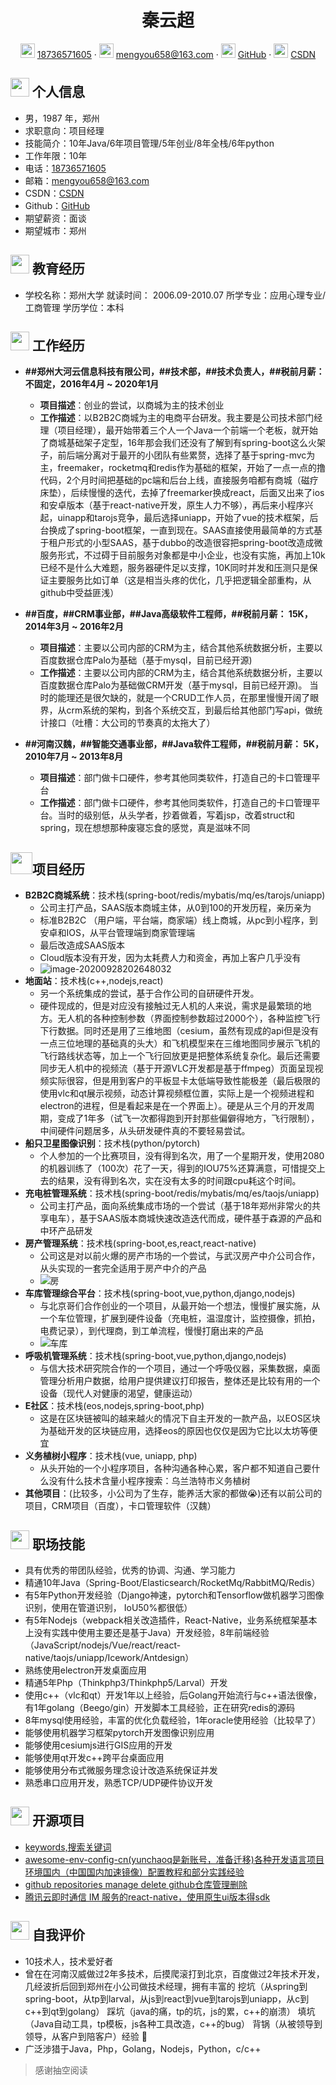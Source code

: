  <center>
     <h1>秦云超</h1>
     <div>
         <span>
             <img src="assets/theme1/phone-solid.svg" width="23px">
             <a href="tel:18736571605">18736571605</a>
         </span>
         ·
         <span>
             <img src="assets/theme1/envelope-solid.svg" width="23px">
             <a href="mailto:mengyou658@163.com">mengyou658@163.com</a>
         </span>
         ·
         <span>
             <img src="assets/theme1/github-brands.svg" width="23px">
             <a href="https://github.com/mengyou658">GitHub</a>
         </span>
         ·
         <span>
             <img src="assets/theme1/rss-solid.svg" width="23px">
             <a href="https://blog.csdn.net/mengyouyouzi">CSDN</a>
         </span>
     </div>
 </center>

 ## <span><img src="assets/theme1/info-circle-solid.svg" width="30px"></span> 个人信息 

 - 男，1987 年，郑州
 - 求职意向：项目经理
 - 技能简介：10年Java/6年项目管理/5年创业/8年全栈/6年python
 - 工作年限：10年
 - 电话：<a href="tel:18736571605">18736571605</a>
 - 邮箱：<a href="mailto:mengyou658@163.com">mengyou658@163.com</a>
 - CSDN：<a href="https://blog.csdn.net/mengyouyouzi">CSDN</a>
 - Github：<a href="https://github.com/mengyou658">GitHub</a>
 - 期望薪资：面谈
 - 期望城市：郑州

## <img src="assets/theme1/graduation-cap-solid.svg" width="30px"> 教育经历

- 学校名称：郑州大学 就读时间： 2006.09-2010.07 所学专业：应用心理专业/工商管理 学历学位：本科

## <img src="assets/theme1/briefcase-solid.svg" width="30px"> 工作经历

- **##郑州大河云信息科技有限公司，##技术部，##技术负责人，##税前月薪：不固定，2016年4月 ~ 2020年1月**
  - **项目描述**：创业的尝试，以商城为主的技术创业
  - **工作描述**：以B2B2C商城为主的电商平台研发。我主要是公司技术部门经理（项目经理），最开始带着三个人一个Java一个前端一个老板，就开始了商城基础架子定型，16年那会我们还没有了解到有spring-boot这么火架子，前后端分离对于最开的小团队有些累赘，选择了基于spring-mvc为主，freemaker，rocketmq和redis作为基础的框架，开始了一点一点的撸代码，2个月时间把基础的pc端和后台上线，直接服务咱都有商城（磁疗床垫），后续慢慢的迭代，去掉了freemarker换成react，后面又出来了ios和安卓版本（基于react-native开发，原生人力不够），再后来小程序兴起，uinapp和tarojs竞争，最后选择uniapp，开始了vue的技术框架，后台换成了spring-boot框架，一直到现在。SAAS直接使用最简单的方式基于租户形式的小型SAAS，基于dubbo的改造很容把spring-boot改造成微服务形式，不过碍于目前服务对象都是中小企业，也没有实施，再加上10k已经不是什么大难题，服务器硬件足以支撑，10K同时并发和压测只是保证主要服务比如订单（这是相当头疼的优化，几乎把逻辑全部重构，从github中受益匪浅）

- **##百度，##CRM事业部，##Java高级软件工程师，##税前月薪： 15K，2014年3月 ~ 2016年2月**
  - **项目描述**：主要以公司内部的CRM为主，结合其他系统数据分析，主要以百度数据仓库Palo为基础（基于mysql，目前已经开源)
  - **工作描述**：主要以公司内部的CRM为主，结合其他系统数据分析，主要以百度数据仓库Palo为基础做CRM开发（基于mysql，目前已经开源)。 当时的能理还是很欠缺的，就是一个CRUD工作人员，在那里慢慢开阔了眼界，从crm系统的架构，到各个系统交互，到最后给其他部门写api，做统计接口（吐槽：大公司的节奏真的太拖大了）

- **##河南汉魏，##智能交通事业部，##Java软件工程师，##税前月薪： 5K，2010年7月 ~ 2013年8月**
  - **项目描述**：部门做卡口硬件，参考其他同类软件，打造自己的卡口管理平台
  - **工作描述**：部门做卡口硬件，参考其他同类软件，打造自己的卡口管理平台。当时的级别低，从头学者，抄着做着，写着jsp，改着struct和spring，现在想想那种废寝忘食的感觉，真是滋味不同

## <img src="assets/theme1/project-diagram-solid.svg" width="35px">项目经历

- **B2B2C商城系统**：技术栈(spring-boot/redis/mybatis/mq/es/tarojs/uniapp) 
    - 公司主打产品，SAAS版本商城主体，从0到100的开发历程，亲历亲为
    - 标准B2B2C （用户端，平台端，商家端）线上商城，从pc到小程序，到安卓和IOS，从平台管理端到商家管理端
    - 最后改造成SAAS版本
    - Cloud版本没有开发，因为太耗费人力和资金，再加上客户几乎没有
    - ![image-20200928202648032](%E7%AE%80%E5%8E%86.assets/image-20200928202648032.png)
- **地面站**：技术栈(c++,nodejs,react)
    - 另一个系统集成的尝试，基于合作公司的自研硬件开发。
    - 硬件现成的，但是对应没有接触过无人机的人来说，需求是最繁琐的地方。无人机的各种控制参数（界面控制参数超过2000个），各种监控飞行下行数据。同时还是用了三维地图（cesium，虽然有现成的api但是没有一点三位地理的基础真的头大）和飞机模型来在三维地图同步展示飞机的飞行路线状态等，加上一个飞行回放更是把整体系统复杂化。最后还需要同步无人机中的视频流（基于开源VLC开发都是基于ffmpeg）页面呈现视频实际很容，但是用到客户的平板显卡太低端导致性能极差（最后极限的使用vlc和qt展示视频，动态计算视频框位置，实际上是一个视频进程和electron的进程，但是看起来是在一个界面上）。硬是从三个月的开发周期，变成了1年多（试飞一次都得跑到开封那些偏僻得地方，飞行限制），中间硬件问题居多，从头研发硬件真的不要轻易尝试。
- **船只卫星图像识别**：技术栈(python/pytorch)
    - 个人参加的一个比赛项目，没有得到名次，用了一个星期开发，使用2080的机器训练了（100次）花了一天，得到的IOU75%还算满意，可惜提交上去的结果，没有得到名次，实在没有太多的时间跟cpu耗这个时间。
- **充电桩管理系统**：技术栈(spring-boot/redis/mybatis/mq/es/taojs/uniapp)
    - 公司主打产品，面向系统集成市场的一个尝试（基于18年郑州非常火的共享电车），基于SAAS版本商城快速改造迭代而成，硬件基于森源的产品和中环产品研发
- **房产管理系统**：技术栈(spring-boot,es,react,react-native)
    - 公司这是对以前火爆的房产市场的一个尝试，与武汉房产中介公司合作，从头实现的一套完全适用于房产中介的产品
    - ![房](%E7%AE%80%E5%8E%86.assets/%E6%88%BF.png)
- **车库管理综合平台**：技术栈(spring-boot,vue,python,django,nodejs)
    - 与北京哥们合作创业的一个项目，从最开始一个想法，慢慢扩展实施，从一个车位管理，扩展到硬件设备（充电桩，温湿度计，监控摄像，抓拍，电费记录），到代理商，到工单流程，慢慢打磨出来的产品
    - ![车库](%E7%AE%80%E5%8E%86.assets/%E8%BD%A6%E5%BA%93-1602123525403.png)
- **呼吸机管理系统**：技术栈(spring-boot,vue,python,django,nodejs)
    - 与信大技术研究院合作的一个项目，通过一个呼吸仪器，采集数据，桌面管理分析用户数据，给用户提供建议打印报告，整体还是比较有用的一个设备（现代人对健康的渴望，健康运动）
- **E社区**：技术栈(eos,nodejs,spring-boot,php)
    - 这是在区块链被叫的越来越火的情况下自主开发的一款产品，以EOS区块为基础开发的区块链应用，选择eos的原因也仅仅是因为它比以太坊等便宜
- **义务植树小程序**：技术栈(vue, uniapp, php)
    - 从头开始的一个小程序项目，各种沟通各种心累，客户都不知道自己要什么没有什么技术含量小程序搜索：乌兰浩特市义务植树
- **其他项目**：(比较多，小公司为了生存，能养活大家的都做😭)还有以前公司的项目，CRM项目（百度），卡口管理软件（汉魏）

## <img src="assets/theme1/tools-solid.svg" width="30px"> 职场技能
-   具有优秀的带团队经验，优秀的协调、沟通、学习能力
-   精通10年Java（Spring-Boot/Elasticsearch/RocketMq/RabbitMQ/Redis）
-   有5年Python开发经验（Django神速，pytorch和Tensorflow做机器学习图像识别，使用在管道识别， IoU50%都很低）
-   有5年Nodejs（webpack相关改造插件，React-Native，业务系统框架基本上没有实践中使用主要还是基于Java）开发经验，8年前端经验（JavaScript/nodejs/Vue/react/react-native/taojs/uniapp/Icework/Antdesign）
-   熟练使用electron开发桌面应用
-   精通5年Php（Thinkphp3/Thinkphp5/Larval）开发
-   使用c++（vlc和qt）开发1年以上经验，后Golang开始流行与c++语法很像，有1年golang（Beego/gin）开发脚本工具经验，正在研究redis的源码
-   8年mysql使用经验，丰富的优化负载经验，1年oracle使用经验（比较早了）
-   能够使用机器学习框架pytorch开发图像识别应用
-   能够使用cesiumjs进行GIS应用的开发
-   能够使用qt开发c++跨平台桌面应用
-   能够使用分布式微服务理念设计改造系统保证并发
-   熟悉串口应用开发，熟悉TCP/UDP硬件协议开发

## <img src="assets/theme1/open.svg" width="30px"> 开源项目

- [keywords,搜索关键词](https://github.com/mengyou658/keywords)  
- [awesome-env-config-cn(yunchaoq是新账号，准备迁移)各种开发语言项目环境国内（中国国内加速镜像）配置教程和部分实践经验](https://github.com/mengyou658/awesome-env-config-cn)
- [github repositories manage delete github仓库管理删除](https://github.com/mengyou658/github-repositories-manage)
- [腾讯云即时通信 IM 服务的react-native，使用原生ui版本得sdk](https://github.com/mengyou658/react-native-tencent-im-ui)

## <img src="assets/theme1/remind.svg" width="30px"> 自我评价

- 10技术人，技术爱好者
- 曾在在河南汉威做过2年多技术，后摸爬滚打到北京，百度做过2年技术开发，几经波折后回到郑州在小公司做技术经理，拥有丰富的 挖坑（从spring到spring-boot，从tp到larval，从js到react到vue到tarojs到uniapp，从c到c++到qt到golang） 踩坑（java的痛，tp的坑，js的累，c++的崩溃） 填坑（Java自动工具，tp模板，js各种工具改造，c++的bug） 背锅（从被领导到领导，从客户到陪客户）经验 🐶
- 广泛涉猎于Java，Php，Golang，Nodejs，Python，c/c++

> 感谢抽空阅读
